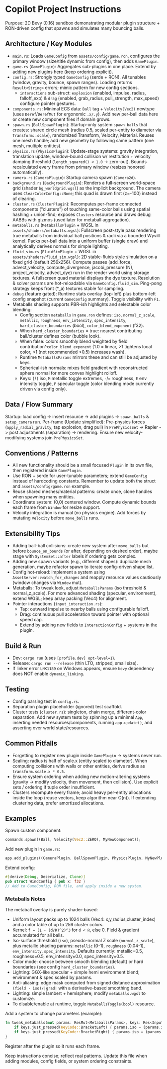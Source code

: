 # Copilot Project Instructions

Purpose: 2D Bevy (0.16) sandbox demonstrating modular plugin structure + RON-driven config that spawns and simulates many bouncing balls.

## Architecture / Key Modules
- `main.rs`: Loads `GameConfig` from `assets/config/game.ron`, configures the primary window (size/title dynamic from config), then adds `GamePlugin`.
- `game.rs` (`GamePlugin`): Aggregates sub-plugins in one place. Extend by adding new plugins here (keep ordering explicit).
- `config.rs`: Strongly typed `GameConfig` (serde + RON). All tunables (window, gravity, bounce, spawn ranges). Loading returns `Result<String>` errors; mimic pattern for new config sections.
	* `interactions` sub-struct: `explosion` (enabled, impulse, radius, falloff_exp) & `drag` (enabled, grab_radius, pull_strength, max_speed) configure pointer gestures.
- `components.rs`: Minimal ECS data: `Ball` tag + `Velocity(Vec2)` newtype (uses `Deref`/`DerefMut` for ergonomic `.x/.y`). Add new per-ball data here or create new component files if domain grows.
- `spawn.rs` (`BallSpawnPlugin`): Startup-only system `spawn_balls` that creates: shared circle mesh (radius 0.5, scaled per-entity to diameter via `Transform::scale`), randomized Transform, Velocity, Material. Reuses one mesh handle; add new geometry by following same pattern (one mesh, multiple entities).
- `physics.rs` (`PhysicsPlugin`): Update-stage systems: gravity integration, translation update, window-bound collision w/ restitution + velocity damping threshold (`length_squared() < 1.0` -> zero-out). Bounds recalculated every frame from primary window (resizes honored automatically).
- `camera.rs` (`CameraPlugin`): Startup camera spawn (`Camera2d`).
 - `background.rs` (`BackgroundPlugin`): Renders a full-screen world-space grid (shader `bg_worldgrid.wgsl`) as the implicit background. The camera uses `ClearColorConfig::None`; this quad is drawn first (z=-100) instead of clearing.
- `cluster.rs` (`ClusterPlugin`): Recomputes per-frame connected components ("clusters") of touching same-color balls using spatial hashing + union-find; exposes `Clusters` resource and draws debug AABBs with gizmos (used later for metaball aggregation).
 - `metaballs.rs` (`MetaballsPlugin` + WGSL in `assets/shaders/metaballs.wgsl`): Fullscreen post-style pass rendering true metaballs from individual ball positions & radii via a bounded Wyvill kernel. Packs per-ball data into a uniform buffer (single draw) and analytically derives normals for simple lighting.
 - `fluid_sim.rs` (`FluidSimPlugin` + WGSL in `assets/shaders/fluid_sim.wgsl`): 2D stable-fluids style simulation on a fixed grid (default 256x256). Compute passes (add_force, advect_velocity, compute_divergence, jacobi_pressure (N), project_velocity, advect_dye) run in the render world using storage textures. A fullscreen quad material displays the dye texture. Resolution & solver params are hot-reloadable via `GameConfig.fluid_sim`. Ping-pong strategy keeps front (*_a) textures stable for sampling.
 - `debug` (feature gated): Runtime stats overlay (top-left) plus bottom-left config snapshot (current `GameConfig` summary). Toggle visibility with `F1`.
 - Metaballs shading supports PBR-ish highlights and selectable color blending:
 	 * Config section `metaballs` in `game.ron` defines: `iso`, `normal_z_scale`, `metallic`, `roughness`, `env_intensity`, `spec_intensity`, `hard_cluster_boundaries` (bool), `color_blend_exponent` (f32).
 	 * When `hard_cluster_boundaries` = true: nearest contributing ball/cluster defines color (bubble look).
 	 * When false: colors smoothly blend weighted by field contribution^`color_blend_exponent` (1.0 = linear, >1 tightens local color, <1 (not recommended <0.5) increases wash).
 	 * Runtime `MetaballsParams` mirrors these and can still be adjusted by keys.
 	 * Spherical-ish normals: mixes field gradient with reconstructed sphere normal for more convex highlight rolloff.
 	 * Keys: `[`/`]` iso, `M` metallic toggle extremes, `-`/`=` roughness, `E` env intensity toggle, `P` specular toggle (color blending mode currently driven via config only).

## Data / Flow Summary
Startup: load config -> insert resource -> add plugins -> `spawn_balls` & `setup_camera` run.
Per-frame (Update simplified): Pre-physics forces (`apply_radial_gravity`, tap explosion, drag pull) in `PrePhysicsSet` -> Rapier -> post adjustments (separation) -> rendering. Ensure new velocity-modifying systems join `PrePhysicsSet`.

## Conventions / Patterns
- All new functionality should be a small focused `Plugin` in its own file, then registered inside `GamePlugin`.
- Use RON + serde for user-tunable parameters; extend `GameConfig` instead of hardcoding constants. Remember to update both the struct and `assets/config/game.ron` example.
- Reuse shared meshes/material patterns: create once, clone handles when spawning many entities.
- Coordinate system: (0,0) centered window. Compute dynamic bounds each frame from `Window` for resize support.
- Velocity integration is manual (no physics engine). Add forces by mutating `Velocity` before `move_balls` runs.

## Extensibility Tips
- Adding ball-ball collisions: create new system after `move_balls` but before `bounce_on_bounds` (or after, depending on desired order), maybe stage with `SystemSet::after` labels if ordering gets complex.
- Adding new spawn variants (e.g., different shapes): duplicate mesh generation, maybe refactor spawn to iterate config-driven shape list.
- Config hot-reload: implement a system using `AssetServer::watch_for_changes` and reapply resource values cautiously (window changes via `Window` mut).
 - Metaballs: To tweak look, adjust `MetaballsParams` (iso threshold & normal_z_scale). For more advanced shading (specular, environment), extend WGSL; keep array packing (Vec4) for alignment.
 - Pointer interactions (`input_interaction.rs`):
	 * Tap: outward impulse to nearby balls using configurable falloff.
	 * Drag: continuous pull acceleration toward pointer with optional speed cap.
	 * Extend by adding new fields to `InteractionConfig` + systems in the plugin.

## Build & Run
- Dev: `cargo run` (uses `[profile.dev] opt-level=1`).
- Release: `cargo run --release` (thin LTO, stripped, small size).
- If linker error `LNK1189` on Windows appears, ensure `bevy` dependency does NOT enable `dynamic_linking`.

## Testing
- Config parsing test in `config.rs`.
- Separation plugin placeholder (ignored) test scaffold.
- Cluster tests (`cluster.rs`): singleton, chain merge, different-color separation.
Add new system tests by spinning up a minimal `App`, inserting needed resources/components, running `app.update()`, and asserting over world state/resources.

## Common Pitfalls
- Forgetting to register new plugin inside `GamePlugin` -> systems never run.
- Scaling: radius is half of scale.x (entity scaled to diameter). When computing collisions with walls or other entities, derive radius as `transform.scale.x * 0.5`.
- Ensure system ordering when adding new motion-altering systems (gravity -> modify velocity, then movement, then collision). Use explicit sets / ordering if tuple order insufficient.
- Clusters recompute every frame; avoid heavy per-entity allocations inside the loop (reuse vectors, keep algorithm near O(n)). If extending clustering data, prefer amortized allocations.

## Examples
Spawn custom component:
```rust
commands.spawn((Ball, Velocity(Vec2::ZERO), MyNewComponent));
```
Add new plugin in `game.rs`:
```rust
app.add_plugins((CameraPlugin, BallSpawnPlugin, PhysicsPlugin, MyNewPlugin));
```
Extend config:
```rust
#[derive(Debug, Deserialize, Clone)]
pub struct WindConfig { pub x: f32 }
// Add to GameConfig, RON file, and apply inside a new system.
```

### Metaballs Notes
The metaball overlay is purely shader-based:
* Uniform layout packs up to 1024 balls (Vec4: x,y,radius,cluster_index) and a color table of up to 256 cluster colors.
* Kernel: `f = (1 - (d/R)^2)^3` for `d < R`, else 0. Field & gradient accumulated for all balls.
* Iso-surface threshold (`iso`), pseudo-normal Z scale (`normal_z_scale`), plus metallic shading params: `metallic` (0-1), `roughness` (0.04-1), `env_intensity`, `spec_intensity`. Defaults currently: metallic=0.5, roughness=0.5, env_intensity=0.0, spec_intensity=0.5.
* Color mode: choose between smooth blending (default) or hard boundaries (see config `hard_cluster_boundaries`).
* Lighting: GGX-like specular + simple hemi environment blend; environment & spec scaled by params.
* Anti-aliasing: edge mask computed from signed distance approximation `(field - iso)/|grad|` with a derivative-based smoothing band.
* Lighting: simple lambert + hemisphere; modify `metaballs.wgsl` to customize.
* To disable/enable at runtime, toggle `MetaballsToggle(bool)` resource.

Add a system to change parameters (example):
```rust
fn tweak_metaballs(mut params: ResMut<MetaballsParams>, keys: Res<Input<KeyCode>>) {
	if keys.just_pressed(KeyCode::BracketLeft) { params.iso = (params.iso - 0.05).max(0.2); }
	if keys.just_pressed(KeyCode::BracketRight) { params.iso = (params.iso + 0.05).min(1.5); }
}
```
Register after the plugin so it runs each frame.


Keep instructions concise; reflect real patterns. Update this file when adding modules, config fields, or system ordering constraints.
